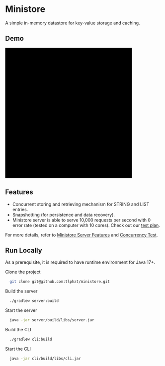 # Ministore

A simple in-memory datastore for key-value storage and caching.


## Demo

![](./assets/demo.gif)


## Features

- Concurrent storing and retrieving mechanism for STRING and LIST entries.
- Snapshotting (for persistence and data recovery).
- Ministore server is able to serve 10,000 requests per second with 0 error rate (tested on a computer with 10 cores). Check out our [test plan](./benchmark/throughput.jmx).

For more details, refer to [Ministore Server Features](./server/doc/features.md) and [Concurrency Test](./server/doc/concurrency.md).

## Run Locally

As a prerequisite, it is required to have runtime environment for Java 17+.

Clone the project

```bash
  git clone git@github.com:tlphat/ministore.git
```

Build the server

```bash
  ./gradlew server:build
```

Start the server

```bash
  java -jar server/build/libs/server.jar
```

Build the CLI
```bash
  ./gradlew cli:build
```

Start the CLI

```bash
  java -jar cli/build/libs/cli.jar
```
